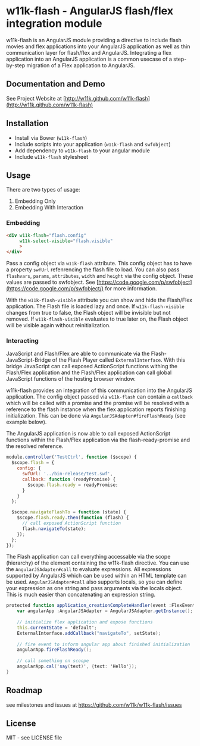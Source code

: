 # w11k-flash - AngularJS flash/flex integration module

w11k-flash is an AngularJS module providing a directive to include flash movies and flex applications into your AngularJS application as well as thin communication layer for flash/flex and AngularJS. Integrating a flex application into an AngularJS application is a common usecase of a step-by-step migration of a Flex application to AngularJS.


## Documentation and Demo

See Project Website at [http://w11k.github.com/w11k-flash](http://w11k.github.com/w11k-flash)


## Installation

* Install via Bower (`w11k-flash`)
* Include scripts into your application (`w11k-flash` and `swfobject`)
* Add dependency to `w11k-flash` to your angular module
* Include `w11k-flash` stylesheet


## Usage

There are two types of usage:

1. Embedding Only
2. Embedding With Interaction

### Embedding

```html
<div w11k-flash="flash.config"
     w11k-select-visible="flash.visible"
     >
</div>
```

Pass a config object via `w11k-flash` attribute. This config object has to have a property `swfUrl` refenrencing the flash file to load. 
You can also pass `flashvars`, `params`, `attributes`, `width` and `height` via the config object. These values are passed to swfobject. See [https://code.google.com/p/swfobject](https://code.google.com/p/swfobject/) for more information.

With the `w11k-flash-visible` attribute you can show and hide the Flash/Flex application. The Flash file is loaded lazy and once. If `w11k-flash-visible` changes from true to false, the Flash object will be invisible but not removed. If `w11k-flash-visible` evaluates to true later on, the Flash object will be visible again without reinitialization.


### Interacting

JavaScript and Flash/Flex are able to communicate via the Flash-JavaScript-Bridge of the Flash Player called `ExternalInterface`. With this bridge JavaScript can call exposed ActionScript functions withing the Flash/Flex application and the Flash/Flex application can call global JavaScript functions of the hosting browser window.

w11k-flash provides an integration of this communication into the AngularJS application. The config object passed via `w11k-flash` can contain a `callback` which will be called with a promise and the promise will be resolved with a reference to the flash instance when the flex application reports finishing initialization. This can be done via `AngularJSAdapter#fireFlashReady` (see example below).

The AngularJS application is now able to call exposed ActionScript functions within the Flash/Flex application via the flash-ready-promise and the resolved reference.


```javascript
module.controller('TestCtrl', function ($scope) {
  $scope.flash = {
    config: {
      swfUrl: '../bin-release/test.swf',
      callback: function (readyPromise) {
        $scope.flash.ready = readyPromise;
      }
    }
  };

  $scope.navigateFlashTo = function (state) {
    $scope.flash.ready.then(function (flash) {
      // call exposed ActionScript function
      flash.navigateTo(state);
    });
  };
});
```

The Flash application can call everything accessable via the scope (hierarchy) of the element containing the w11k-flash directive. You can use the `AngularJSAdapter#call` to evaluate expressions. All expressions supported by AngularJS which can be used within an HTML template can be used. `AngularJSAdapter#call` also supports locals, so you can define your expression as one string and pass arguments via the locals object. This is much easier than concatenating an expression string.

```actionscript
protected function application_creationCompleteHandler(event :FlexEvent) :void {
	var angularApp :AngularJSAdapter = AngularJSAdapter.getInstance();
	
	// initialize flex application and expose functions
	this.currentState = 'default';
	ExternalInterface.addCallback("navigateTo", setState);
	
	// fire event to inform angular app about finished initialization
	angularApp.fireFlashReady();
	
	// call something on scoope
	angularApp.cal('say(text)', {text: 'Hello'});
}
```


## Roadmap

see milestones and issues at https://github.com/w11k/w11k-flash/issues


## License

MIT - see LICENSE file
